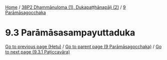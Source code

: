 
[Home](/) / [38P2 Dhammānuloma (1), Dukapaṭṭhānapāḷi (2)](../../38P2.md) / [9 Parāmāsagocchaka](../9.md)

# 9.3 Parāmāsasampayuttaduka


[Go to previous page (Hetu)](9.2/9.2.1--7/9.2.1--7.1--4/9.2.1--7.1--4.1/Hetu.md) / [Go to parent page (9 Parāmāsagocchaka)](../9.md) / [Go to next page (9.3.1 Paṭiccavāra)](9.3/9.3.1.md)


